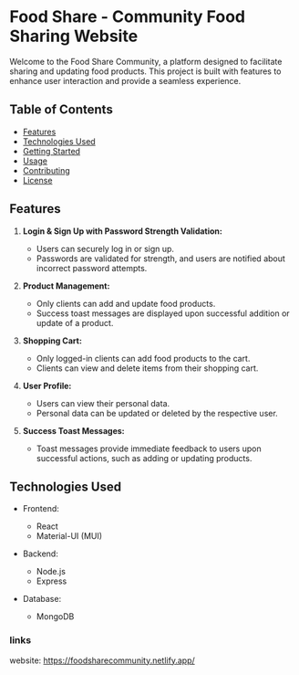 # Food Share - Community Food Sharing Website

Welcome to the Food Share Community, a platform designed to facilitate sharing and updating food products. This project is built with features to enhance user interaction and provide a seamless experience.

## Table of Contents

- [Features](#features)
- [Technologies Used](#technologies-used)
- [Getting Started](#getting-started)
- [Usage](#usage)
- [Contributing](#contributing)
- [License](#license)

## Features

1. **Login & Sign Up with Password Strength Validation:**
   - Users can securely log in or sign up.
   - Passwords are validated for strength, and users are notified about incorrect password attempts.

2. **Product Management:**
   - Only clients can add and update food products.
   - Success toast messages are displayed upon successful addition or update of a product.

3. **Shopping Cart:**
   - Only logged-in clients can add food products to the cart.
   - Clients can view and delete items from their shopping cart.

4. **User Profile:**
   - Users can view their personal data.
   - Personal data can be updated or deleted by the respective user.

5. **Success Toast Messages:**
   - Toast messages provide immediate feedback to users upon successful actions, such as adding or updating products.

## Technologies Used

- Frontend:
  - React
  - Material-UI (MUI)

- Backend:
  - Node.js
  - Express

- Database:
  - MongoDB

### links

website: https://foodsharecommunity.netlify.app/

